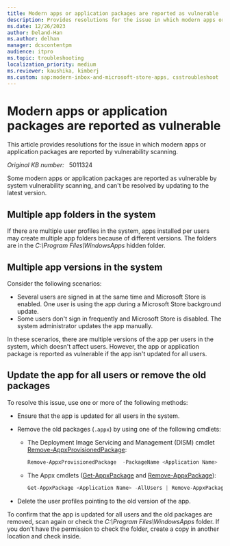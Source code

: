 ```yaml
---
title: Modern apps or application packages are reported as vulnerable
description: Provides resolutions for the issue in which modern apps or application packages are reported by vulnerability scanning.
ms.date: 12/26/2023
author: Deland-Han
ms.author: delhan
manager: dcscontentpm
audience: itpro
ms.topic: troubleshooting
localization_priority: medium
ms.reviewer: kaushika, kimberj
ms.custom: sap:modern-inbox-and-microsoft-store-apps, csstroubleshoot
---
```

# Modern apps or application packages are reported as vulnerable

This article provides resolutions for the issue in which modern apps or application packages are reported by vulnerability scanning.

_Original KB number:_ &nbsp; 5011324

Some modern apps or application packages are reported as vulnerable by system vulnerability scanning, and can't be resolved by updating to the latest version.

## Multiple app folders in the system

If there are multiple user profiles in the system, apps installed per users may create multiple app folders because of different versions. The folders are in the *C:\\Program Files\\WindowsApps* hidden folder.

## Multiple app versions in the system

Consider the following scenarios:

- Several users are signed in at the same time and Microsoft Store is enabled. One user is using the app during a Microsoft Store background update.
- Some users don't sign in frequently and Microsoft Store is disabled. The system administrator updates the app manually.

In these scenarios, there are multiple versions of the app per users in the system, which doesn't affect users. However, the app or application package is reported as vulnerable if the app isn't updated for all users.

## Update the app for all users or remove the old packages

To resolve this issue, use one or more of the following methods:

- Ensure that the app is updated for all users in the system.
- Remove the old packages (`.appx`) by using one of the following cmdlets:
  - The Deployment Image Servicing and Management (DISM) cmdlet [Remove-AppxProvisionedPackage](/powershell/module/dism/remove-appxprovisionedpackage):

    ```powershell
    Remove-AppxProvisionedPackage  -PackageName <Application Name>
    ```

  - The Appx cmdlets ([Get-AppxPackage](/powershell/module/appx/get-appxpackage) and [Remove-AppxPackage](/powershell/module/appx/remove-appxpackage)):

    ```powershell
    Get-AppxPackage <Application Name> -AllUsers | Remove-AppxPackage -Allusers
    ```

- Delete the user profiles pointing to the old version of the app.

To confirm that the app is updated for all users and the old packages are removed, scan again or check the *C:\\Program Files\\WindowsApps* folder. If you don't have the permission to check the folder, create a copy in another location and check inside.
